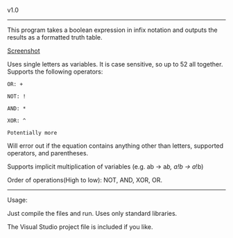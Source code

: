 v1.0
_____
This program takes a boolean expression in infix notation and outputs the results as a formatted truth table. 

[Screenshot](http://imgur.com/sdvYtNG)

Uses single letters as variables. It is case sensitive, so up to 52 all together.
Supports the following operators:

	OR: +
	
	NOT: !
	
	AND: *
	
	XOR: ^
	
	Potentially more

Will error out if the equation contains anything other than letters, supported operators, and parentheses.

Supports implicit multiplication of variables (e.g. ab -> a*b, a!b -> a*!b)

Order of operations(High to low): NOT, AND, XOR, OR.
____

Usage:

Just compile the files and run. Uses only standard libraries.

The Visual Studio project file is included if you like.

